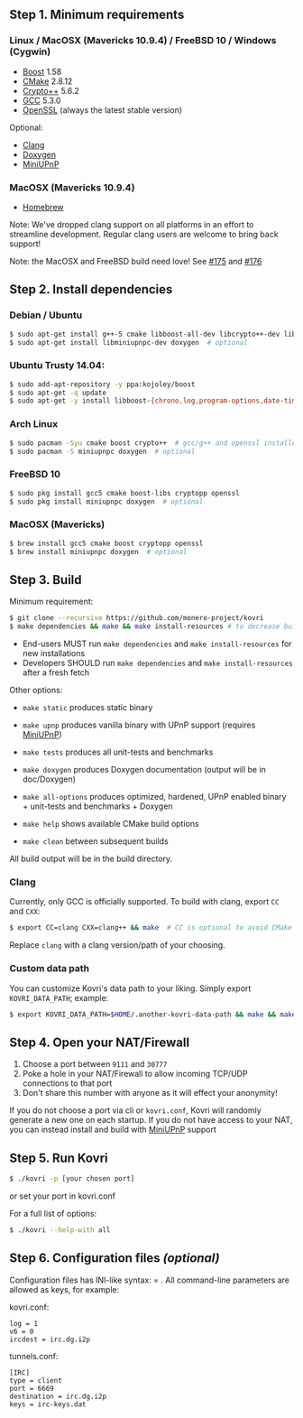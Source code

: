 ## Step 1. Minimum requirements

### Linux / MacOSX (Mavericks 10.9.4) / FreeBSD 10 / Windows (Cygwin)
- [Boost](http://www.boost.org/) 1.58
- [CMake](https://cmake.org/) 2.8.12
- [Crypto++](https://cryptopp.com/) 5.6.2
- [GCC](https://gcc.gnu.org/) 5.3.0
- [OpenSSL](https://openssl.org/) (always the latest stable version)

Optional:

- [Clang](http://clang.llvm.org/)
- [Doxygen](http://www.doxygen.org/)
- [MiniUPnP](http://miniupnp.free.fr/files/)

### MacOSX (Mavericks 10.9.4)
- [Homebrew](http://brew.sh/)

Note: We've dropped clang support on all platforms in an effort to streamline development. Regular clang users are welcome to bring back support!

Note: the MacOSX and FreeBSD build need love! See [#175](https://github.com/monero-project/kovri/issues/175) and [#176](https://github.com/monero-project/kovri/issues/176)

## Step 2. Install dependencies

### Debian / Ubuntu
```bash
$ sudo apt-get install g++-5 cmake libboost-all-dev libcrypto++-dev libssl-dev libssl1.0.0
$ sudo apt-get install libminiupnpc-dev doxygen  # optional
```

### Ubuntu Trusty 14.04:

```bash
$ sudo add-apt-repository -y ppa:kojoley/boost
$ sudo apt-get -q update
$ sudo apt-get -y install libboost-{chrono,log,program-options,date-time,thread,system,filesystem,regex,test}1.58{-dev,.0}
```

### Arch Linux
```bash
$ sudo pacman -Syu cmake boost crypto++  # gcc/g++ and openssl installed by default
$ sudo pacman -S miniupnpc doxygen  # optional
```

### FreeBSD 10
```bash
$ sudo pkg install gcc5 cmake boost-libs cryptopp openssl
$ sudo pkg install miniupnpc doxygen  # optional
```

### MacOSX (Mavericks)
```bash
$ brew install gcc5 cmake boost cryptopp openssl
$ brew install miniupnpc doxygen  # optional
```

## Step 3. Build
Minimum requirement:
```bash
$ git clone --recursive https://github.com/monero-project/kovri
$ make dependencies && make && make install-resources # to decrease build-time, run make -j [available CPU cores]
```
- End-users MUST run ```make dependencies``` and ```make install-resources``` for new installations
- Developers SHOULD run ```make dependencies``` and ```make install-resources``` after a fresh fetch

Other options:

- ```make static``` produces static binary

- ```make upnp``` produces vanilla binary with UPnP support (requires [MiniUPnP](http://miniupnp.free.fr/files/))
- ```make tests``` produces all unit-tests and benchmarks
- ```make doxygen``` produces Doxygen documentation (output will be in doc/Doxygen)
- ```make all-options``` produces optimized, hardened, UPnP enabled binary + unit-tests and benchmarks + Doxygen

- ```make help``` shows available CMake build options
- ```make clean``` between subsequent builds

All build output will be in the build directory.

### Clang
Currently, only GCC is officially supported. To build with clang, export ```CC``` and ```CXX```:

```bash
$ export CC=clang CXX=clang++ && make  # CC is optional to avoid CMake warnings
```

Replace ```clang``` with a clang version/path of your choosing.

### Custom data path
You can customize Kovri's data path to your liking. Simply export ```KOVRI_DATA_PATH```; example:

```bash
$ export KOVRI_DATA_PATH=$HOME/.another-kovri-data-path && make && make install-resources
```

## Step 4. Open your NAT/Firewall
1. Choose a port between ```9111``` and ```30777```
2. Poke a hole in your NAT/Firewall to allow incoming TCP/UDP connections to that port
3. Don't share this number with anyone as it will effect your anonymity!

If you do not choose a port via cli or ```kovri.conf```, Kovri will randomly generate a new one on each startup. If you do not have access to your NAT, you can instead install and build with [MiniUPnP](http://miniupnp.free.fr/files/) support

## Step 5. Run Kovri
```bash
$ ./kovri -p [your chosen port]
```
or set your port in kovri.conf


For a full list of options:

```bash
$ ./kovri --help-with all
```

## Step 6. Configuration files *(optional)*

Configuration files has INI-like syntax: <key> = <value>.
All command-line parameters are allowed as keys, for example:

kovri.conf:

    log = 1
    v6 = 0
    ircdest = irc.dg.i2p

tunnels.conf:

    [IRC]
    type = client
    port = 6669
    destination = irc.dg.i2p
    keys = irc-keys.dat
